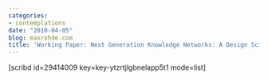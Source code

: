 ```yaml
---
categories:
- contemplations
date: "2010-04-05"
blog: maxrohde.com
title: 'Working Paper: Next Generation Knowledge Networks: A Design Science Project'
---
```


\[scribd id=29414009 key=key-ytzrtjlgbnelapp5t1 mode=list\]